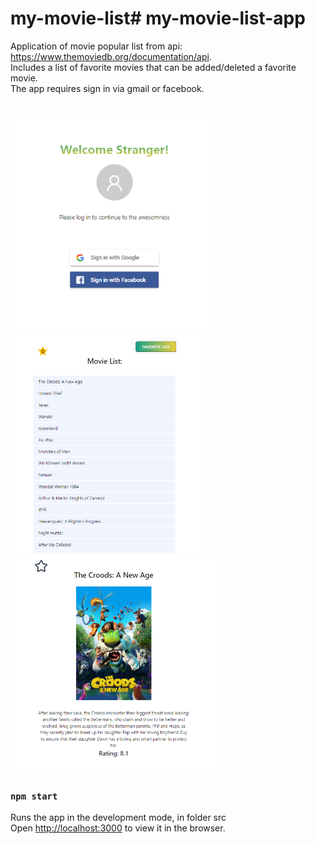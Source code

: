 # my-movie-list# my-movie-list-app
Application of movie popular list from api:  https://www.themoviedb.org/documentation/api. <br/>
Includes a list of favorite movies that can be added/deleted a favorite movie. <br/>
The app requires sign in via gmail or facebook. <br/> <br/>

<kbd><img src="images/login.PNG" height="350"></kbd>
<kbd><img src="images/movieList.PNG" height="350"></kbd> <br/>
<kbd><img src="images/movieDetails.PNG" height="350"></kbd> 

### `npm start`
Runs the app in the development mode, in folder src <br/>
Open [http://localhost:3000](http://localhost:3000) to view it in the browser.


